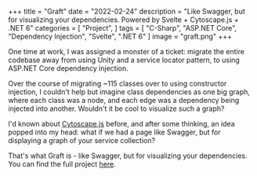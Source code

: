 +++
title = "Graft"
date = "2022-02-24"
description = "Like Swagger, but for visualizing your dependencies. Powered by Svelte + Cytoscape.js + .NET 6"
categories = [
    "Project",
]
tags = [
    "C-Sharp", "ASP.NET Core", "Dependency Injection", "Svelte", ".NET 6"
]
image = "graft.png"
+++

One time at work, I was assigned a monster of a ticket: migrate the entire codebase away from using Unity and a service locator pattern, to using ASP.NET Core dependency injection.

Over the course of migrating ~115 classes over to using constructor injection, I couldn't help but imagine class dependencies as one big graph, where each class was a node, and each edge was a dependency being injected into another. Wouldn't it be cool to visualize such a graph?

I'd known about [Cytoscape.js](https://js.cytoscape.org/) before, and after some thinking, an idea popped into my head: what if we had a page like Swagger, but for displaying a graph of your service collection?

That's what Graft is - like Swagger, but for visualizing your dependencies. You can find the full project [here](https://github.com/mducharm/Graft).
